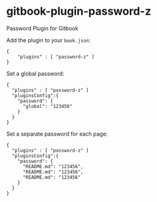 # gitbook-plugin-password-z

Password Plugin for Gitbook

Add the plugin to your `book.json`:

```
{
	"plugins" : [ "password-z" ]
}
```

Set a global password:

```
{
  "plugins" : [ "password-z" ]
  "pluginsConfig":{
    "password": {
      "global": "123456"
    }
  }
}
```


Set a separate password for each page:

```
{
  "plugins" : [ "password-z" ]
  "pluginsConfig":{
    "password": {
      "README.md": "123456",
      "README.md": "123456",
      "README.md": "123456"
    }
  }
}
